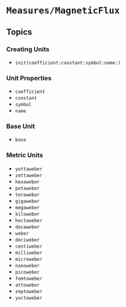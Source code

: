 # ``Measures/MagneticFlux``

## Topics

### Creating Units

- ``init(coefficient:constant:symbol:name:)``

### Unit Properties

- ``coefficient``
- ``constant``
- ``symbol``
- ``name``

### Base Unit

- ``base``

### Metric Units

- ``yottaweber``
- ``zettaweber``
- ``hexaweber``
- ``petaweber``
- ``teraweber``
- ``gigaweber``
- ``megaweber``
- ``kiloweber``
- ``hectoweber``
- ``decaweber``
- ``weber``
- ``deciweber``
- ``centiweber``
- ``milliweber``
- ``microweber``
- ``nanoweber``
- ``picoweber``
- ``femtoweber``
- ``attoweber``
- ``zeptoweber``
- ``yoctoweber``
